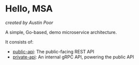 # Hello, MSA

_created by Austin Poor_

A simple, Go-based, demo microservice architecture.

It consists of:

* [public-api](./public-api): The public-facing REST API
* [private-api](./private-api): An internal gRPC API, powering the public API

